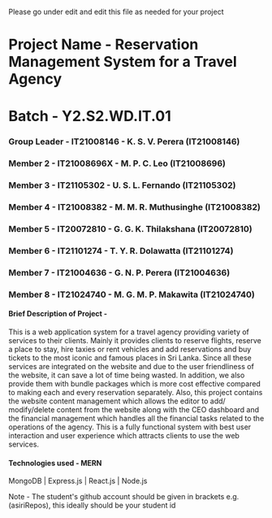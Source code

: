 Please go under edit and edit this file as needed for your project

# Project Name - Reservation Management System for a Travel Agency
# Batch - Y2.S2.WD.IT.01
### Group Leader - IT21008146 - K. S. V. Perera (IT21008146)
### Member 2 - IT21008696X - M. P. C. Leo (IT21008696)
### Member 3 - IT21105302 - U. S. L. Fernando (IT21105302)
### Member 4 - IT21008382 - M. M. R. Muthusinghe (IT21008382)
### Member 5 - IT20072810 - G. G. K. Thilakshana (IT20072810)
### Member 6 - IT21101274 - T. Y. R. Dolawatta (IT21101274)
### Member 7 - IT21004636 - G. N. P. Perera (IT21004636)
### Member 8 - IT21024740 - M. G. M. P. Makawita (IT21024740)

#### Brief Description of Project - 
This is a web application system for a travel agency providing variety of services to their clients. Mainly it provides clients to reserve flights, reserve a place to stay, hire taxies or rent vehicles and add reservations and buy tickets to the most iconic and famous places in Sri Lanka. Since all these services are integrated on the website and due to the user friendliness of the website, it can save a lot of time being wasted. In addition, we also provide them with bundle packages which is more cost effective compared to making each and every reservation separately.
Also, this project contains the website content management which allows the editor to add/ modify/delete content from the website along with the CEO dashboard and the financial management which handles all the financial tasks related to the operations of the agency.
This is a fully functional system with best user interaction and user experience which attracts clients to use the web services.

#### Technologies used - MERN
MongoDB | Express.js | React.js | Node.js

Note - The student's github account should be given in brackets e.g. (asiriRepos), this ideally should be your student id 

